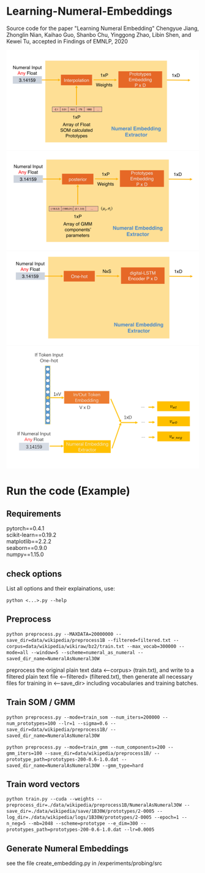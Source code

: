 # Learning-Numeral-Embeddings
Source code for the paper "Learning Numeral Embedding" Chengyue Jiang, Zhonglin Nian, Kaihao Guo, Shanbo Chu, Yinggong Zhao, Libin Shen, and Kewei Tu, accepted in Findings of EMNLP, 2020

![](/imgs/Prototype.png)
![](/imgs/GMM.png)
![](/imgs/LSTM.png)
![](/imgs/diagram.PNG)

# Run the code (Example)
## Requirements
pytorch==0.4.1 <br>
scikit-learn==0.19.2 <br>
matplotlib==2.2.2 <br>
seaborn==0.9.0 <br>
numpy==1.15.0

## check options
List all options and their explainations, use: 
```
python <...>.py --help
```

## Preprocess
```
python preprocess.py --MAXDATA=20000000 --save_dir=data/wikipedia/preprocess1B --filtered=filtered.txt --corpus=data/wikipedia/wikiraw/bz2/train.txt --max_vocab=300000 --mode=all --window=5 --scheme=numeral_as_numeral --saved_dir_name=NumeralAsNumeral30W 
```
preprocess the original plain text data <--corpus> (train.txt), and write to a filtered plain text file <--filtered> (filtered.txt), then 
generate all necessary files for training in <--save_dir> including vocabularies and training batches.

## Train SOM / GMM
```
python preprocess.py --mode=train_som --num_iters=200000 --num_prototypes=100 --lr=1 --sigma=0.6 --save_dir=data/wikipedia/preprocess1B/ --saved_dir_name=NumeralAsNumeral30W
```
```
python preprocess.py --mode=train_gmm --num_components=200 --gmm_iters=100 --save_dir=data/wikipedia/preprocess1B/ --prototype_path=prototypes-200-0.6-1.0.dat --saved_dir_name=NumeralAsNumeral30W --gmm_type=hard
```

## Train word vectors
```
python train.py --cuda --weights --preprocess_dir=./data/wikipedia/preprocess1B/NumeralAsNumeral30W --save_dir=./data/wikipedia/save/1B30W/prototypes/2-0005 --log_dir=./data/wikipedia/logs/1B30W/prototypes/2-0005 --epoch=1 --n_neg=5 --mb=2048 --scheme=prototype --e_dim=300 --prototypes_path=prototypes-200-0.6-1.0.dat --lr=0.0005
```

## Generate Numeral Embeddings
see the file create_embedding.py in /experiments/probing/src
